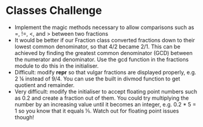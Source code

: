 # Classes Challenge

- Implement the magic methods necessary to allow comparisons such as =, !=, <, and > between two fractions
- It would be better if our Fraction class converted fractions down to their lowest common denominator, so that 4/2 became 2/1. This can be achieved by finding the greatest common denominator (GCD) between the numerator and denominator. Use the gcd function in the fractions module to do this in the initialiser.
- Difficult: modify __repr__ so that vulgar fractions are displayed properly, e.g. 2 ¼ instead of 9/4. You can use the built in divmod function to get quotient and remainder.
- Very difficult: modify the initialiser to accept floating point numbers such as 0.2 and create a fraction out of them. You could try multiplying the number by an increasing value until it becomes an integer, e.g. 0.2 * 5 = 1 so you know that it equals ⅕. Watch out for floating point issues though!